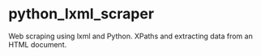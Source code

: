 # python_lxml_scraper
Web scraping using lxml and Python. XPaths and extracting data from an HTML document.
